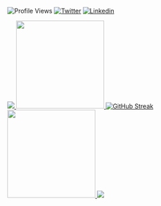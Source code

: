 ![Profile Views](https://komarev.com/ghpvc/?username=APstarts&label=👁️)
[![Twitter](https://img.shields.io/twitter/follow/ca_anurag_pal?label=Follow)](https://twitter.com/intent/follow?screen_name=ca_anurag_pal)
[![Linkedin](https://img.shields.io/badge/-Connect-blue?style=flat-square&logo=Linkedin&logoColor=white&link=https://www.linkedin.com/in/anuragpal27/)](https://www.linkedin.com/in/anuragpal27/)


<a href="https://github.com/APstarts">
  <img src="https://github-contributor-stats.vercel.app/api?username=APstarts&title_color=006AFF&text_color=417E87&icon_color=0579C3&bg_color=ffffff00&hide_border=true&show_icons=true&include_all_commits=true&count_private=true&disable_animations=true" />
</a>
<a href="https://github.com/APstarts">
  <img height=200 src="https://github-readme-stats.vercel.app/api?username=APstarts&hide_border=true&show_icons=true&include_all_commits=true&count_private=true&disable_animations=true&rank_icon=percentile&theme=transparent" />
</a>
<a href="https://github.com/APstarts">
<img src="https://streak-stats.demolab.com?user=APstarts&theme=transparent&hide_border=true" alt="GitHub Streak" />
</a>
<a href="https://github.com/APstarts">
  <img height=200 src="https://github-readme-stats.vercel.app/api/top-langs/?username=APstarts&layout=donut&hide_border=true&show_icons=true&include_all_commits=true&count_private=true&disable_animations=true&theme=transparent" />
</a>
<a href="https://github.com/APstarts">
  <img src="https://github-readme-activity-graph.vercel.app/graph?username=APstarts&bg_color=0000000&color=0579C3&line=0579C3&point=417E87&area_color=006AFF&area=true&hide_border=true" />
</a>
